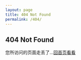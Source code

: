 ```yaml
---
layout: page
title: 404 Not Found
permalink: /404/
---
```


## 404 Not Found

您所访问的页面走丢了...[回首页看看](https://blog.scfhao.tk)

<script type="text/javascript" src="//qzonestyle.gtimg.cn/qzone/hybrid/app/404/search_children.js" charset="utf-8" homePageUrl="https://blog.scfhao.tk" homePageName="返回博客首页"></script>

